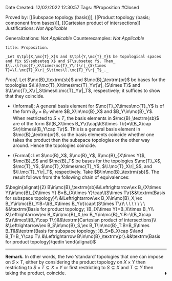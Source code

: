 <div class="topSpace"></div>

Date Created: 12/02/2022 12:30:57
Tags: #Proposition #Closed 

Proved by: [[Subspace topology (basis)]], [[Product topology (basis; component from bases)]], [[Cartesian product of intersections]]
Justifications: _Not Applicable_

Generalizations: _Not Applicable_
Counterexamples: _Not Applicable_

``` ad-Proposition
title: Proposition.

_Let $\tpl{X,\mc{T}_X}$ and $\tpl{Y,\mc{T}_Y}$ be topological spaces and fix $S\subseteq X$ and $T\subseteq Y$. Then_ $\l.\l(\mc{T}_X\times\mc{T}_Y\r)\r|_{S\times T}=\l.\mc{T}_X\r|_S\times\l.\mc{T}_Y\r|_T$_._

```

_Proof_. Let $\mc{B}_\textrm{sb}$ and $\mc{B}_\textrm{pr}$ be bases for the topologies $\l.\l(\mc{T}_X\times\mc{T}_Y\r)\r|_{S\times T}$ and $\l.\mc{T}_X\r|_S\times\l.\mc{T}_Y\r|_T$, respectively; it suffices to show that they coincide.
* (Informal): A general basis element for $\mc{T}_X\times\mc{T}_Y$ is of the form $B_X\times B_Y$ where $B_X\in\mc{B}_X$ and $B_Y\in\mc{B}_Y$. When restricted to $S\times T$, the basis elements in $\mc{B}_\textrm{sb}$ are of the form $\l(B_X\times B_Y\r)\cap\l(S\times T\r)=\l(B_X\cap S\r)\times\l(B_Y\cap T\r)$. This is a general basis element in $\mc{B}_\textrm{pr}$, so the basis elements coincide whether one takes the product then the subspace topologies or the other way around. Hence the topologies coincide.

* (Formal): Let $\mc{B}_X$, $\mc{B}_Y$, $\mc{B}_{X\times Y}$, $\mc{B}_S$ and $\mc{B}_T$ be bases for the topologies $\mc{T}_X$, $\mc{T}_Y$, $\mc{T}_X\times\mc{T}_Y$, $\l.\mc{T}_X\r|_S$, and $\l.\mc{T}_Y\r|_T$, respectively. Take $B\in\mc{B}_\textrm{sb}$. The result follows from the following chain of equivalences:

$\begin{alignat}{2}
    B\in\mc{B}_\textrm{sb}&\Leftrightarrow\ex B_{X\times Y}\in\mc{B}_{X\times Y}:B=B_{X\times Y}\cap\l(S\times T\r)&&\textrm{Basis for subspace topology}\\
    &\Leftrightarrow\ex B_X\in\mc{B}_X,\ex B_Y\in\mc{B}_Y:B=\l(B_X\times B_Y\r)\cap\l(S\times T\r)\ \ \ \ \ \ \ \ &&\textrm{Basis for product topology; }B_{X\times Y}=B_X\times B_Y\\
    &\Leftrightarrow\ex B_X\in\mc{B}_X,\ex B_Y\in\mc{B}_Y:B=\l(B_X\cap S\r)\times\l(B_Y\cap T\r)&&\textrm{Cartesian product of intersections}\\
    &\Leftrightarrow\ex B_S\in\mc{B}_S,\ex B_T\in\mc{B}_T:B=B_S\times B_T&&\textrm{Basis for subspace topology; }B_S=B_X\cap S\land B_T=B_Y\cap T\\
    &\Leftrightarrow B\in\mc{B}_\textrm{pr}.&&\textrm{Basis for product topology}\qedin
\end{alignat}$

---

**Remark.** In other words, the two $\textrm{`}$standard$\textrm{'}$ topologies that one can impose on $S\times T$, either by considering the product topology on $X\times Y$ then restricting to $S\times T\subseteq X\times Y$ or first restricting to $S\subseteq X$ and $T\subseteq Y$ then taking the product, coincide.<span style="float:right;">$\blacklozenge$</span>
